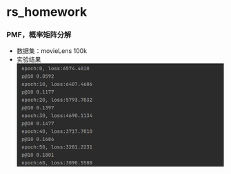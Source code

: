 # rs_homework
### PMF，概率矩阵分解
* 数据集：movieLens 100k
* 实验结果
![pmf](https://github.com/zzhin/rs_homework/raw/work01/pmf-pytorch/result.png)
